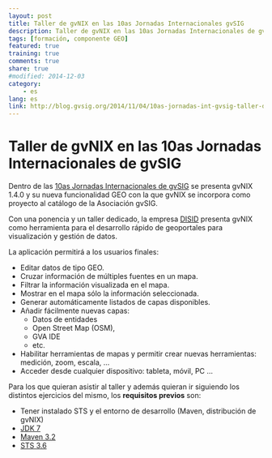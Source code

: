 ```yaml
---
layout: post
title: Taller de gvNIX en las 10as Jornadas Internacionales gvSIG
description: Taller de gvNIX en las 10as Jornadas Internacionales de gvSIG
tags: [formación, componente GEO]
featured: true
training: true
comments: true
share: true
#modified: 2014-12-03
category:
    - es
lang: es
link: http://blog.gvsig.org/2014/11/04/10as-jornadas-int-gvsig-taller-de-gvnix/
---
```



# Taller de gvNIX en las 10as Jornadas Internacionales de gvSIG

Dentro de las [10as Jornadas Internacionales de gvSIG](http://www.gvsig.org/web/community/events/jornadas-gvsig/10as)
se presenta gvNIX 1.4.0 y su nueva funcionalidad GEO con la que gvNIX se incorpora como proyecto
al catálogo de la Asociación gvSIG.

Con una ponencia y un taller dedicado, la empresa [DISID](http://www.disid.com)
presenta gvNIX como herramienta para el desarrollo rápido de geoportales
para visualización y gestión de datos.

La aplicación permitirá a los usuarios finales:

-   Editar datos de tipo GEO.
-   Cruzar información de múltiples fuentes en un mapa.
-   Filtrar la información visualizada en el mapa.
-   Mostrar en el mapa sólo la información seleccionada.
-   Generar automáticamente listados de capas disponibles.
-   Añadir fácilmente nuevas capas:
    -   Datos de entidades
    -   Open Street Map (OSM),
    -   GVA IDE
    -   etc.
-   Habilitar herramientas de mapas y permitir crear nuevas
    herramientas: medición, zoom, escala, …
-   Acceder desde cualquier dispositivo: tableta, móvil, PC …


Para los que quieran asistir al taller y además quieran ir siguiendo los
distintos ejercicios del mismo, los **requisitos previos** son:

* Tener instalado STS y el entorno de desarrollo (Maven, distribución de gvNIX)
* [JDK 7](http://www.oracle.com/technetwork/java/javase/downloads/jdk7-downloads-1880260.html)
* [Maven 3.2](http://maven.apache.org/download.cgi)
* [STS 3.6](https://spring.io/too)



